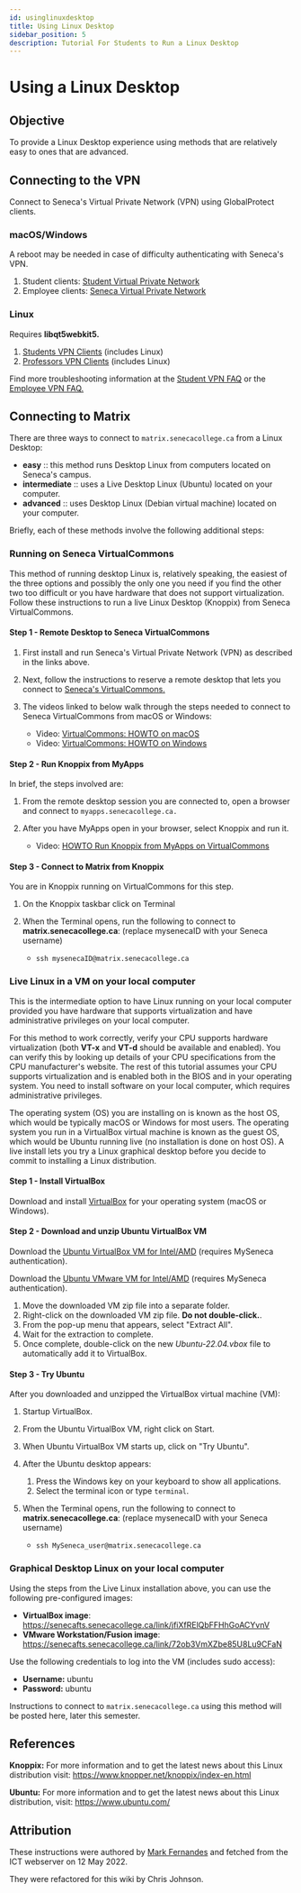 ```yaml
---
id: usinglinuxdesktop
title: Using Linux Desktop
sidebar_position: 5
description: Tutorial For Students to Run a Linux Desktop
---
```


# Using a Linux Desktop

## Objective

To provide a Linux Desktop experience using methods that are relatively easy to ones that are advanced.

## Connecting to the VPN

Connect to Seneca's Virtual Private Network (VPN) using GlobalProtect clients.

### macOS/Windows

A reboot may be needed in case of difficulty authenticating with Seneca's VPN.

  1. Student clients: [Student Virtual Private Network](https://students.senecacollege.ca/spaces/186/it-services/wiki/view/1024/vpn)
  2. Employee clients: [Seneca Virtual Private Network](https://employees.senecacollege.ca/spaces/77/it-services/wiki/view/3723/employee-vpn)

### Linux

Requires **libqt5webkit5.**

  1. [Students VPN Clients](https://students.senecacollege.ca/spaces/186/it-services/wiki/view/1027/vpn-clients) (includes Linux)
  2. [Professors VPN Clients](https://employees.senecacollege.ca/spaces/77/it-services/wiki/view/7296/vpn-clients) (includes Linux)

Find more troubleshooting information at the [Student VPN FAQ](https://students.senecacollege.ca/spaces/186/it-services/forums/1166/vpn-frequently-asked-questions) or the [Employee VPN FAQ.](https://employees.senecacollege.ca/spaces/77/it-services/forums/1961/vpn-frequently-asked-questions)

## Connecting to Matrix

There are three ways to connect to `matrix.senecacollege.ca` from a Linux Desktop:

  - **easy** :: this method runs Desktop Linux from computers located on Seneca's campus.
  - **intermediate** :: uses a Live Desktop Linux (Ubuntu) located on your computer.
  - **advanced** :: uses Desktop Linux (Debian virtual machine) located on your computer.

Briefly, each of these methods involve the following additional steps:

### Running on Seneca VirtualCommons

This method of running desktop Linux is, relatively speaking, the easiest of the three options and possibly the only one you need if you find the other two too difficult or you have hardware that does not support virtualization. Follow these instructions to run a live Linux Desktop (Knoppix) from Seneca VirtualCommons.

#### Step 1 - Remote Desktop to Seneca VirtualCommons

  1. First install and run Seneca's Virtual Private Network (VPN) as described in the links above.
  2. Next, follow the instructions to reserve a remote desktop that lets you connect to [Seneca's VirtualCommons.](https://students.senecacollege.ca/spaces/186/it-services/wiki/view/1023/virtual-commons)
  3. The videos linked to below walk through the steps needed to connect to Seneca VirtualCommons from macOS or Windows:

      - Video: [VirtualCommons: HOWTO on macOS](https://youtu.be/m19gVTZYtC4)
      - Video: [VirtualCommons: HOWTO on Windows](https://youtu.be/Nj455y-3G7s)

#### Step 2 - Run Knoppix from MyApps

In brief, the steps involved are:

  1. From the remote desktop session you are connected to, open a browser and connect to `myapps.senecacollege.ca.`
  2. After you have MyApps open in your browser, select Knoppix and run it.
  
      - Video: [HOWTO Run Knoppix from MyApps on VirtualCommons](https://web.microsoftstream.com/video/a6021189-be6e-4918-b279-be87d8f777ae)

#### Step 3 - Connect to Matrix from Knoppix

You are in Knoppix running on VirtualCommons for this step.

  1. On the Knoppix taskbar click on Terminal
  2. When the Terminal opens, run the following to connect to **matrix.senecacollege.ca**: (replace mysenecaID with your Seneca username)
  
      - `ssh mysenecaID@matrix.senecacollege.ca`

### Live Linux in a VM on your local computer

This is the intermediate option to have Linux running on your local computer provided you have hardware that supports virtualization and have administrative privileges on your local computer.

For this method to work correctly, verify your CPU supports hardware virtualization (both **VT-x** and **VT-d** should be available and enabled). You can verify this by looking up details of your CPU specifications from the CPU manufacturer's website. The rest of this tutorial assumes your CPU supports virtualization and is enabled both in the BIOS and in your operating system. You need to install software on your local computer, which requires administrative privileges.

The operating system (OS) you are installing on is known as the host OS, which would be typically macOS or Windows for most users. The operating system you run in a VirtualBox virtual machine is known as the guest OS, which would be Ubuntu running live (no installation is done on host OS). A live install lets you try a Linux graphical desktop before you decide to commit to installing a Linux distribution.

#### Step 1 - Install VirtualBox

Download and install [VirtualBox](https://www.virtualbox.org/wiki/Downloads) for your operating system (macOS or Windows).

#### Step 2 - Download and unzip Ubuntu VirtualBox VM

Download the [Ubuntu VirtualBox VM for Intel/AMD](https://senecafts.senecacollege.ca/link/to4Ztj33rphUlHFGsgGETf) (requires MySeneca authentication).

Download the [Ubuntu VMware VM for Intel/AMD](https://senecafts.senecacollege.ca/link/exmCHYEOdASPqZu8SpXDxf) (requires MySeneca authentication).

  1. Move the downloaded VM zip file into a separate folder.
  2. Right-click on the downloaded VM zip file. **Do not double-click.**. 
  3. From the pop-up menu that appears, select "Extract All".
  4. Wait for the extraction to complete.
  5. Once complete, double-click on the new _Ubuntu-22.04.vbox_ file to automatically add it to VirtualBox.

#### Step 3 - Try Ubuntu

After you downloaded and unzipped the VirtualBox virtual machine (VM):

  1. Startup VirtualBox.
  2. From the Ubuntu VirtualBox VM, right click on Start.
  3. When Ubuntu VirtualBox VM starts up, click on "Try Ubuntu".
  4. After the Ubuntu desktop appears:
    
      1. Press the Windows key on your keyboard to show all applications.
      2. Select the terminal icon or type `terminal`.

  5. When the Terminal opens, run the following to connect to **matrix.senecacollege.ca**: (replace mysenecaID with your Seneca username)

      - `ssh MySeneca_user@matrix.senecacollege.ca`

### Graphical Desktop Linux on your local computer

Using the steps from the Live Linux installation above, you can use the following pre-configured images:

  - **VirtualBox image**: https://senecafts.senecacollege.ca/link/jfiXfRElQbFFHhGoACYvnV
  - **VMware Workstation/Fusion image**: https://senecafts.senecacollege.ca/link/72ob3VmXZbe85U8Lu9CFaN

Use the following credentials to log into the VM (includes sudo access):

  - **Username:** ubuntu
  - **Password:** ubuntu

Instructions to connect to `matrix.senecacollege.ca` using this method will be posted here, later this semester.

## References

**Knoppix:** For more information and to get the latest news about this Linux distribution visit: https://www.knopper.net/knoppix/index-en.html

**Ubuntu:** For more information and to get the latest news about this Linux distribution, visit: https://www.ubuntu.com/

## Attribution

These instructions were authored by [Mark Fernandes](mailto:mark.fernandes@senecacollege.ca) and fetched from the ICT webserver on 12 May 2022.

They were refactored for this wiki by Chris Johnson.
